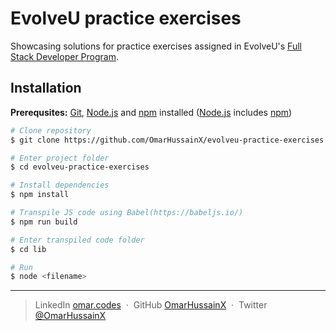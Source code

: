 # EvolveU practice exercises
Showcasing solutions for  practice exercises assigned in EvolveU's [Full Stack Developer Program](https://www.evolveu.ca/program).





## Installation

__Prerequsites:__ [Git](https://git-scm.com), [Node.js](https://nodejs.org/en/download/) and [npm](http://npmjs.com) installed ([Node.js](https://nodejs.org/en/download/) includes [npm](http://npmjs.com))

```bash
# Clone repository
$ git clone https://github.com/OmarHussainX/evolveu-practice-exercises

# Enter project folder
$ cd evolveu-practice-exercises

# Install dependencies
$ npm install

# Transpile JS code using Babel(https://babeljs.io/) 
$ npm run build

# Enter transpiled code folder
$ cd lib

# Run
$ node <filename>
```


---

> LinkedIn [omar.codes](http://omar.codes/) &nbsp;&middot;&nbsp;
> GitHub [OmarHussainX](https://github.com/OmarHussainX/) &nbsp;&middot;&nbsp;
> Twitter [@OmarHussainX](https://twitter.com/OmarHussainX)
